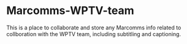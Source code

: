 # Marcomms-WPTV-team
This is a place to collaborate and store any Marcomms info related to collboration with the WPTV team, including subtitling and captioning. 
